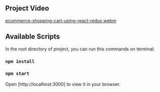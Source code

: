 ## Project Video
[ecommerce-shopping-cart-using-react-redux.webm](https://user-images.githubusercontent.com/114060450/215940288-defcb620-a040-44b7-a88e-46514761dca7.webm)

## Available Scripts

In the root directory of project, you can run this commands on terminal:
### `npm install`
### `npm start`

Open [http://localhost:3000] to view it in your browser.
